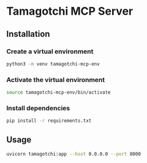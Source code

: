 # Tamagotchi MCP Server

## Installation

### Create a virtual environment

```bash
python3 -m venv tamagotchi-mcp-env
```

### Activate the virtual environment

```bash
source tamagotchi-mcp-env/bin/activate
```

### Install dependencies

```bash
pip install -r requirements.txt
```

## Usage

```bash
uvicorn tamagotchi:app --host 0.0.0.0 --port 8000
```
